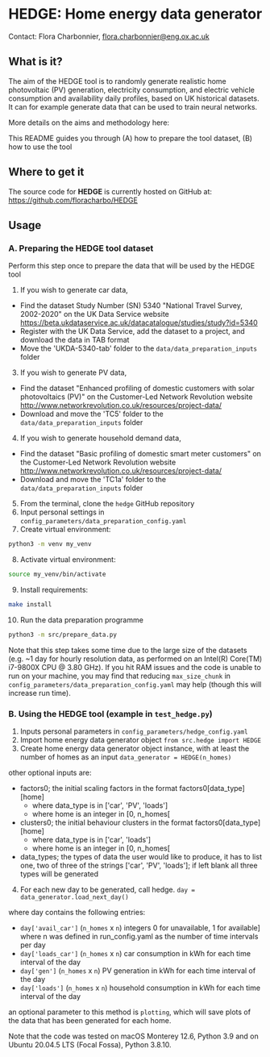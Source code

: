 # HEDGE: Home energy data generator
Contact: Flora Charbonnier, flora.charbonnier@eng.ox.ac.uk


## What is it?

The aim of the HEDGE tool is to randomly generate realistic home photovoltaic (PV) generation, electricity consumption, and electric vehicle consumption and availability daily profiles, based on UK historical datasets. 
It can for example generate data that can be used to train neural networks.

More details on the aims and methodology here:

This README guides you through (A) how to prepare the tool dataset, (B) how to use the tool


## Where to get it
The source code for **HEDGE** is currently hosted on GitHub at: https://github.com/floracharbo/HEDGE

## Usage


### A. Preparing the HEDGE tool dataset
Perform this step once to prepare the data that will be used by the HEDGE tool
1. If you wish to generate car data, 
- Find the dataset Study Number (SN) 5340 "National Travel Survey, 2002-2020" on the UK Data Service website
https://beta.ukdataservice.ac.uk/datacatalogue/studies/study?id=5340
- Register with the UK Data Service, add the dataset to a project, and download the data in TAB format
- Move the 'UKDA-5340-tab' folder to the `data/data_preparation_inputs` folder
3. If you wish to generate PV data,
- Find the dataset "Enhanced profiling of domestic customers with solar photovoltaics (PV)" on the Customer-Led Network Revolution website http://www.networkrevolution.co.uk/resources/project-data/
- Download and move the 'TC5' folder to the `data/data_preparation_inputs` folder
4. If you wish to generate household demand data,
- Find the dataset "Basic profiling of domestic smart meter customers" on the Customer-Led Network Revolution website http://www.networkrevolution.co.uk/resources/project-data/
- Download and move the 'TC1a' folder to the `data/data_preparation_inputs` folder
5. From the terminal, clone the `hedge` GitHub repository 
6. Input personal settings in `config_parameters/data_preparation_config.yaml`
7. Create virtual environment: 
```sh
python3 -m venv my_venv
```
8. Activate virtual environment: 
```sh
source my_venv/bin/activate
```
9. Install requirements: 
```sh
make install
```
10. Run the data preparation programme 
```sh
python3 -m src/prepare_data.py
```
Note that this step takes some time due to the large size of the datasets (e.g. ~1 day for hourly resolution data, as performed on an Intel(R) Core(TM) i7-9800X CPU @ 3.80 GHz). If you hit RAM issues and the code is unable to run on your machine, you may find that reducing `max_size_chunk` in `config_parameters/data_preparation_config.yaml` may help (though this will increase run time).

### B. Using the HEDGE tool (example in `test_hedge.py`)
1. Inputs personal parameters in `config_parameters/hedge_config.yaml`
2. Import home energy data generator object
`from src.hedge import HEDGE`
3. Create home energy data generator object instance, with at least the number of homes as an input
`data_generator = HEDGE(n_homes)`
    
other optional inputs are:
- factors0; the initial scaling factors in the format factors0[data_type][home]
  - where data_type is in ['car', 'PV', 'loads']
  - where home is an integer in [0, n_homes[
- clusters0; the initial behaviour clusters in the format factors0[data_type][home]
  - where data_type is in ['car', 'loads']
  - where home is an integer in [0, n_homes[
- data_types; the types of data the user would like to produce, it has to list one, two of three of the strings ['car', 'PV', 'loads']; if left blank all three types will be generated
4. For each new day to be generated, call hedge.
`day = data_generator.load_next_day()`

where day contains the following entries:
- `day['avail_car']` (`n_homes` x `n`) integers 0 for unavailable, 1 for available]
  where n was defined in run_config.yaml as the number of time intervals per day
- `day['loads_car']` (`n_homes` x `n`) car consumption in kWh for each time interval of the day
- `day['gen']` (`n_homes` x `n`) PV generation in kWh for each time interval of the day
- `day['loads']` (`n_homes` x `n`) household consumption in kWh for each time interval of the day

an optional parameter to this method is `plotting`, which will save plots of the data that has been generated for each home.

Note that the code was tested on macOS Monterey 12.6, Python 3.9 and on Ubuntu 20.04.5 LTS (Focal Fossa), Python 3.8.10.